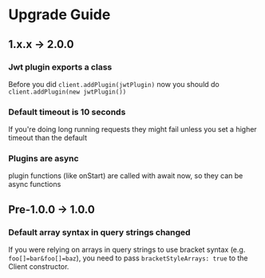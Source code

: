 # Upgrade Guide

## 1.x.x -> 2.0.0

### Jwt plugin exports a class

Before you did `client.addPlugin(jwtPlugin)` now you should do `client.addPlugin(new jwtPlugin())`

### Default timeout is 10 seconds

If you're doing long running requests they might fail unless you set a higher timeout than the default

### Plugins are async

plugin functions (like onStart) are called with await now, so they can be async functions

## Pre-1.0.0 -> 1.0.0

### Default array syntax in query strings changed

If you were relying on arrays in query strings to use bracket syntax (e.g. `foo[]=bar&foo[]=baz`),
you need to pass `bracketStyleArrays: true` to the Client constructor.
